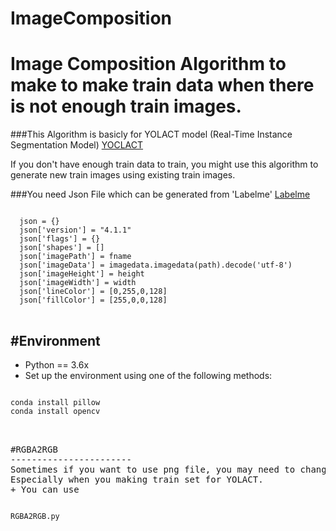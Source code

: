 # ImageComposition
Image Composition Algorithm to make to make train data when there is not enough train images.
============================================================================================

###This Algorithm is basicly for YOLACT model (Real-Time Instance Segmentation Model)
[YOCLACT](https://github.com/dbolya/yolact#you-only-look-at-coefficients.)

If you don't have enough train data to train,
you might use this algorithm to generate new train images using existing train images.

###You need Json File which can be generated from 'Labelme'
[Labelme](https://github.com/wkentaro/labelme)

<pre>
<code>
  json = {}
  json['version'] = "4.1.1"
  json['flags'] = {}
  json['shapes'] = []
  json['imagePath'] = fname
  json['imageData'] = imagedata.imagedata(path).decode('utf-8')
  json['imageHeight'] = height
  json['imageWidth'] = width
  json['lineColor'] = [0,255,0,128]
  json['fillColor'] = [255,0,0,128]
</code>
</pre>

#Environment
----------------------
+ Python == 3.6x
+ Set up the environment using one of the following methods: 
<pre>
<code>
conda install pillow
conda install opencv
</code>
<pre>

#RGBA2RGB
-----------------------
Sometimes if you want to use png file, you may need to change RGBA to RGB
Especially when you making train set for YOLACT.
+ You can use 
<pre>
<code>
RGBA2RGB.py
</code>
<pre>

